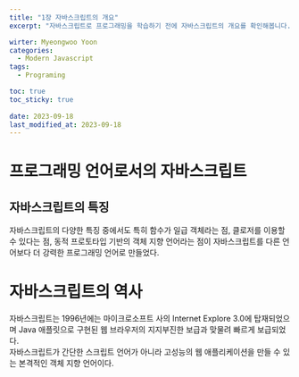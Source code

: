 ```yaml
---
title: "1장 자바스크립트의 개요"
excerpt: "자바스크립트로 프로그래밍을 학습하기 전에 자바스크립트의 개요를 확인해봅니다. 이 장에서는 자바스크립트의 특징을 살펴보고 앞으로 무엇을 배워야할지에 대한 큰 그림을 그려 보겠습니다."

wirter: Myeongwoo Yoon
categories:
  - Modern Javascript
tags:
  - Programing

toc: true
toc_sticky: true
 
date: 2023-09-18
last_modified_at: 2023-09-18
---
```


프로그래밍 언어로서의 자바스크립트
======

자바스크립트의 특징
------
자바스크립트의 다양한 특징 중에서도 특히 함수가 일급 객체라는 점, 클로저를 이용할 수 있다는 점, 동적 프로토타입 기반의 객체 지향 언어라는 점이 자바스크립트를 다른 언어보다 더 강력한 프로그래밍 언어로 만들었다.

자바스크립트의 역사
======
자바스크립트는 1996년에는 마이크로소프트 사의 Internet Explore 3.0에 탑재되었으며 Java 애플릿으로 구현된 웹 브라우저의 지지부진한 보급과 맞물려 빠르게 보급되었다.<br/>
자바스크립트가 간단한 스크립트 언어가 아니라 고성능의 웹 애플리케이션을 만들 수 있는 본격적인 객체 지향 언어이다.